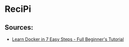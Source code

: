 # ReciPi
## Sources:
- [Learn Docker in 7 Easy Steps - Full Beginner's Tutorial](https://www.youtube.com/watch?v=gAkwW2tuIqE)